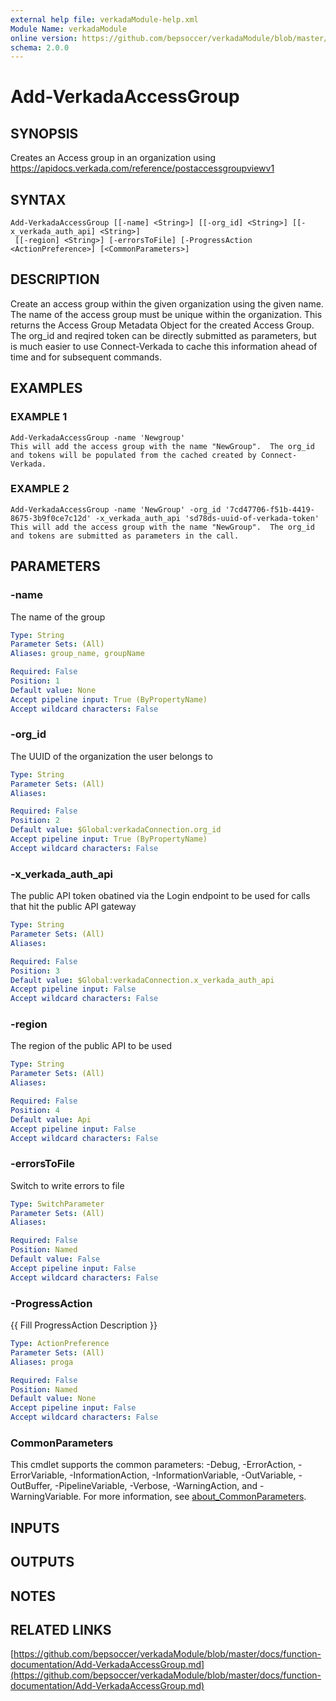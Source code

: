 ```yaml
---
external help file: verkadaModule-help.xml
Module Name: verkadaModule
online version: https://github.com/bepsoccer/verkadaModule/blob/master/docs/function-documentation/Add-VerkadaAccessGroup.md
schema: 2.0.0
---
```


# Add-VerkadaAccessGroup

## SYNOPSIS
Creates an Access group in an organization using https://apidocs.verkada.com/reference/postaccessgroupviewv1

## SYNTAX

```
Add-VerkadaAccessGroup [[-name] <String>] [[-org_id] <String>] [[-x_verkada_auth_api] <String>]
 [[-region] <String>] [-errorsToFile] [-ProgressAction <ActionPreference>] [<CommonParameters>]
```

## DESCRIPTION
Create an access group within the given organization using the given name.
The name of the access group must be unique within the organization.
This returns the Access Group Metadata Object for the created Access Group.
The org_id and reqired token can be directly submitted as parameters, but is much easier to use Connect-Verkada to cache this information ahead of time and for subsequent commands.

## EXAMPLES

### EXAMPLE 1
```
Add-VerkadaAccessGroup -name 'Newgroup'
This will add the access group with the name "NewGroup".  The org_id and tokens will be populated from the cached created by Connect-Verkada.
```

### EXAMPLE 2
```
Add-VerkadaAccessGroup -name 'NewGroup' -org_id '7cd47706-f51b-4419-8675-3b9f0ce7c12d' -x_verkada_auth_api 'sd78ds-uuid-of-verkada-token'
This will add the access group with the name "NewGroup".  The org_id and tokens are submitted as parameters in the call.
```

## PARAMETERS

### -name
The name of the group

```yaml
Type: String
Parameter Sets: (All)
Aliases: group_name, groupName

Required: False
Position: 1
Default value: None
Accept pipeline input: True (ByPropertyName)
Accept wildcard characters: False
```

### -org_id
The UUID of the organization the user belongs to

```yaml
Type: String
Parameter Sets: (All)
Aliases:

Required: False
Position: 2
Default value: $Global:verkadaConnection.org_id
Accept pipeline input: True (ByPropertyName)
Accept wildcard characters: False
```

### -x_verkada_auth_api
The public API token obatined via the Login endpoint to be used for calls that hit the public API gateway

```yaml
Type: String
Parameter Sets: (All)
Aliases:

Required: False
Position: 3
Default value: $Global:verkadaConnection.x_verkada_auth_api
Accept pipeline input: False
Accept wildcard characters: False
```

### -region
The region of the public API to be used

```yaml
Type: String
Parameter Sets: (All)
Aliases:

Required: False
Position: 4
Default value: Api
Accept pipeline input: False
Accept wildcard characters: False
```

### -errorsToFile
Switch to write errors to file

```yaml
Type: SwitchParameter
Parameter Sets: (All)
Aliases:

Required: False
Position: Named
Default value: False
Accept pipeline input: False
Accept wildcard characters: False
```

### -ProgressAction
{{ Fill ProgressAction Description }}

```yaml
Type: ActionPreference
Parameter Sets: (All)
Aliases: proga

Required: False
Position: Named
Default value: None
Accept pipeline input: False
Accept wildcard characters: False
```

### CommonParameters
This cmdlet supports the common parameters: -Debug, -ErrorAction, -ErrorVariable, -InformationAction, -InformationVariable, -OutVariable, -OutBuffer, -PipelineVariable, -Verbose, -WarningAction, and -WarningVariable. For more information, see [about_CommonParameters](http://go.microsoft.com/fwlink/?LinkID=113216).

## INPUTS

## OUTPUTS

## NOTES

## RELATED LINKS

[https://github.com/bepsoccer/verkadaModule/blob/master/docs/function-documentation/Add-VerkadaAccessGroup.md](https://github.com/bepsoccer/verkadaModule/blob/master/docs/function-documentation/Add-VerkadaAccessGroup.md)

